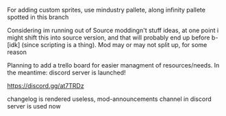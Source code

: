 
For adding custom sprites, use mindustry pallete, along infinity pallete spotted in this branch

Considering im running out of Source moddingn't stuff ideas, at one point i might shift this into source version, and that will probably end up before b-[idk] (since scripting is a thing). Mod may or may not split up, for some reason

Planning to add a trello board for easier managment of resources/needs. In the meantime: discord server is launched!

https://discord.gg/at7TRDz

changelog is rendered useless, mod-announcements channel in discord server is used now
